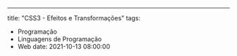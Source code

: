 ---
title: "CSS3 - Efeitos e Transformações"
tags:
 - Programação
 - Linguagens de Programação
 - Web
date: 2021-10-13 08:00:00